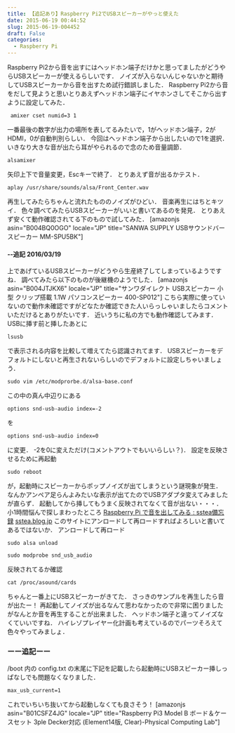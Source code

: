 ```yaml
---
title: 【追記あり】Raspberry Pi2でUSBスピーカーがやっと使えた
date: 2015-06-19 00:44:52
slug: 2015-06-19-004452
draft: False
categories:
  - Raspberry Pi
---
```


Raspberry Pi2から音を出すにはヘッドホン端子だけかと思ってましたがどうやらUSBスピーカーが使えるらしいです． ノイズが入らないんじゃないかと期待してUSBスピーカーから音を出すため試行錯誤しました．  Raspberry Pi2から音をだして見ようと思いとりあえずヘッドホン端子にイヤホンさしてそこから出すように設定してみた． 
    
    
     amixer cset numid=3 1

一番最後の数字が出力の場所を表してるみたいで，1がヘッドホン端子，2がHDMI，0が自動判別らしい． 今回はヘッドホン端子から出したいので1を選択． いきなり大きな音が出たら耳がやられるので念のため音量調節． 
    
    
    alsamixer

矢印上下で音量変更，Escキーで終了． とりあえず音が出るかテスト． 
    
    
    aplay /usr/share/sounds/alsa/Front_Center.wav

再生してみたらちゃんと流れたもののノイズがひどい． 音楽再生にはちとキツイ． 色々調べてみたらUSBスピーカーがいいと書いてあるのを発見． とりあえず安くて動作確認されてる下のもので試してみた． [amazonjs asin="B004BQ0OGO" locale="JP" title="SANWA SUPPLY USBサウンドバースピーカー MM-SPU5BK"] 

#### \--追記 2016/03/19

上であげているUSBスピーカーがどうやら生産終了してしまっているようですね． 調べてみたら以下のものが後継機のようでした． [amazonjs asin="B004JTJKX6" locale="JP" title="サンワダイレクト USBスピーカー 小型 クリップ搭載 1.1W パソコンスピーカー 400-SP012"] こちら実際に使っていないので動作未確認ですがどなたか確認できた人いらっしゃいましたらコメントいただけるとありがたいです． 近いうちに私の方でも動作確認してみます． USBに挿す前と挿したあとに 
    
    
    lsusb

で表示される内容を比較して増えてたら認識されてます． USBスピーカーをデフォルトにしないと再生されないらしいのでデフォルトに設定しちゃいましょう． 
    
    
    sudo vim /etc/modprorbe.d/alsa-base.conf

この中の真ん中辺りにある 
    
    
    options snd-usb-audio index=-2

を 
    
    
    options snd-usb-audio index=0

に変更． -2を0に変えただけ(コメントアウトでもいいらしい？)． 設定を反映させるために再起動 
    
    
    sudo reboot

が，起動時にスピーカーからポップノイズが出てしまうという謎現象が発生． なんかアンペア足らんよみたいな表示が出てたのでUSBアダプタ変えてみましたが直らず． 起動してから挿してもうまく反映されてなくて音が出ない・・・． 小1時間悩んで探しまわったところ [Raspberry Pi で音を出してみる : sstea備忘録](http://sstea.blog.jp/raspi/sound.html) [sstea.blog.jp](http://sstea.blog.jp/raspi/sound.html) このサイトにアンロードして再ロードすればよろしいと書いてあるではないか． アンロードして再ロード 
    
    
    sudo alsa unload
    
    sudo modprobe snd_usb_audio

反映されてるか確認 
    
    
    cat /proc/asound/cards

ちゃんと一番上にUSBスピーカーがきてた． さっきのサンプルを再生したら音が出たー！ 再起動してノイズが出るなんて思わなかったので非常に困りましたがなんとか音を再生することが出来ました． ヘッドホン端子と違ってノイズなくていいですね． ハイレゾプレイヤー化計画も考えているのでパーツそろえて色々やってみましょ． 

### ーー追記ーー

/boot 内の config.txt の末尾に下記を記載したら起動時にUSBスピーカー挿しっぱなしでも問題なくなりました． 
    
    
    max_usb_current=1

これでいちいち抜いてから起動しなくても良さそう！   [amazonjs asin="B01CSFZ4JG" locale="JP" title="Raspberry Pi3 Model B ボード＆ケースセット 3ple Decker対応 (Element14版, Clear)-Physical Computing Lab"]
